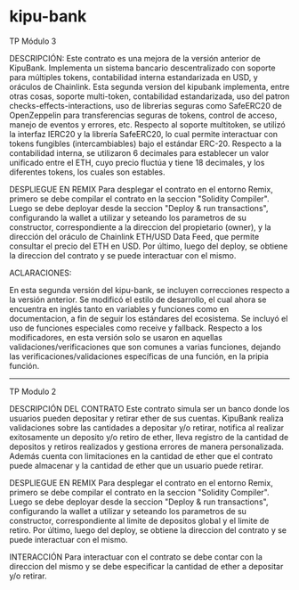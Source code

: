 # kipu-bank
TP Módulo 3

DESCRIPCIÓN:
Este contrato es una mejora de la versión anterior de KipuBank. Implementa un sistema bancario descentralizado con soporte para múltiples tokens, contabilidad interna estandarizada en USD, y oráculos de Chainlink. Esta segunda version del kipubank implementa, entre otras cosas, soporte multi-token, contabilidad estandarizada, uso del patron checks-effects-interactions, uso de librerias seguras como SafeERC20 de OpenZeppelin para transferencias seguras de tokens, control de acceso, manejo de eventos y errores, etc. Respecto al soporte multitoken, se utilizó la interfaz IERC20 y la librería SafeERC20, lo cual permite interactuar con tokens fungibles (intercambiables) bajo el estándar ERC-20. Respecto a la contabilidad interna, se utilizaron 6 decimales para establecer un valor unificado entre el ETH, cuyo precio fluctúa y tiene 18 decimales, y los diferentes tokens, los cuales son estables. 

DESPLIEGUE EN REMIX
Para desplegar el contrato en el entorno Remix, primero se debe compilar el contrato en la seccion "Solidity Compiler". Luego se debe deployar desde la seccion "Deploy & run transactions", configurando la wallet a utilizar y seteando los parametros de su constructor, correspondiente a la direccion del propietario (owner), y la dirección del oráculo de Chainlink ETH/USD Data Feed, que permite consultar el precio del ETH en USD. Por último, luego del deploy, se obtiene la direccion del contrato y se puede interactuar con el mismo.

ACLARACIONES:

En esta segunda versión del kipu-bank, se incluyen correcciones respecto a la versión anterior. Se modificó el estilo de desarrollo, el cual ahora se encuentra en inglés tanto en variables y funciones como en documentacion, a fin de seguir los estándares del ecosistema. Se incluyó el uso de funciones especiales como receive y fallback. Respecto a los modificadores, en esta versión solo se usaron en aquellas validaciones/verificaciones que son comunes a varias funciones, dejando las verificaciones/validaciones específicas de una función, en la pripia función.

------------------------------------------------------------------------------------------------------------------------------------------------------------------------------
TP Modulo 2

DESCRIPCIÓN DEL CONTRATO
Este contrato simula ser un banco donde los usuarios pueden depositar y retirar ether de sus cuentas. KipuBank realiza validaciones sobre las cantidades a depositar y/o retirar, notifica al realizar exitosamente un deposito y/o retiro de ether, lleva registro de la cantidad de depositos y retiros realizados y gestiona errores de manera personalizada. Además cuenta con limitaciones en la cantidad de ether que el contrato puede almacenar y la cantidad de ether que un usuario puede retirar.

DESPLIEGUE EN REMIX
Para desplegar el contrato en el entorno Remix, primero se debe compilar el contrato en la seccion "Solidity Compiler". Luego se debe deployar desde la seccion "Deploy & run transactions", configurando la wallet a utilizar y seteando los parametros de su constructor, correspondiente al limite de depositos global y el limite de retiro. Por último, luego del deploy, se obtiene la direccion del contrato y se puede interactuar con el mismo.

INTERACCIÓN
Para interactuar con el contrato se debe contar con la direccion del mismo y se debe especificar la cantidad de ether a depositar y/o retirar.
